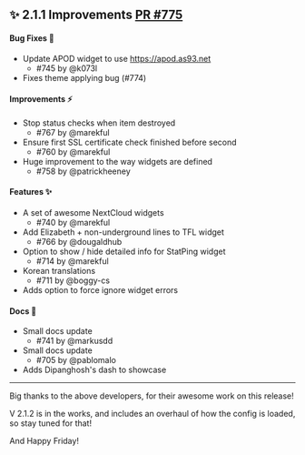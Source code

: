 ## ✨ 2.1.1 Improvements [PR #775](https://github.com/Lissy93/dashy/pull/775)

#### Bug Fixes 🐛

- Update APOD widget to use https://apod.as93.net
  - #745 by @k073l 
- Fixes theme applying bug (#774)

#### Improvements ⚡️

- Stop status checks when item destroyed
  - #767 by @marekful
- Ensure first SSL certificate check finished before second
  - #760 by @marekful
- Huge improvement to the way widgets are defined
  - #758 by @patrickheeney

#### Features ✨

- A set of awesome NextCloud widgets
  - #740 by @marekful
- Add Elizabeth + non-underground lines to TFL widget
  - #766 by @dougaldhub
- Option to show / hide detailed info for StatPing widget
  - #714 by @marekful
- Korean translations
  - #711 by @boggy-cs
- Adds option to force ignore widget errors

#### Docs 📕

- Small docs update
  - #741 by @markusdd 
- Small docs update
  - #705 by @pablomalo
- Adds Dipanghosh's dash to showcase

---


Big thanks to the above developers, for their awesome work on this release!  

V 2.1.2 is in the works, and includes an overhaul of how the config is loaded, so stay tuned for that!

And Happy Friday!
